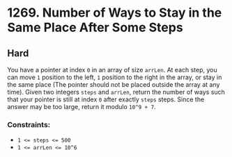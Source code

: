 # 1269. Number of Ways to Stay in the Same Place After Some Steps

## Hard

You have a pointer at index `0` in an array of size `arrLen`. At each step, you can move `1` position to the left, `1`
position to the right in the array, or stay in the same place (The pointer should not be placed outside the array at any
time). Given two integers `steps` and `arrLen`, return the number of ways such that your pointer is still at index `0`
after exactly `steps` steps. Since the answer may be too large, return it modulo `10^9 + 7`.

### Constraints:

- `1 <= steps <= 500`
- `1 <= arrLen <= 10^6`

